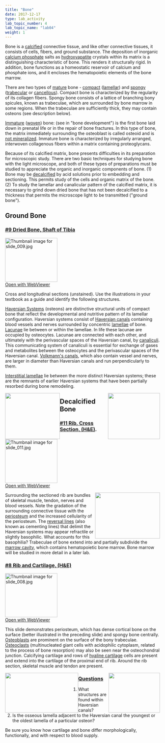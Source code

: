 ```yaml
---
title: "Bone"
date: 2017-12-17
type: lab_activity
lab_topic_number: 4
lab_topic_name: "lab04"
weight: 1
---
```

<div class="entrybody">
						<p>Bone is a <u>calcified</u> connective tissue, and like other connective tissues, it consists of cells, fibers, and ground substance. The deposition of inorganic <u>calcium phosphate</u> salts as <u>hydroxyapatite</u> crystals within its matrix is a distinguishing characteristic of bone. This renders it structurally rigid. In addition, bone functions as a homeostatic reservoir of calcium and phosphate ions, and it encloses the hematopoietic elements of the bone marrow.</p>

<p>There are two types of <u>mature</u> bone - <u>compact</u> (<u>lamellar</u>) and <u>spongy</u> (<u>trabecular</u> or <u>cancellous</u>). Compact bone is characterized by the regularity of its collagen fibers.  Spongy bone consists of a lattice of branching bony spicules, known as trabeculae, which are surrounded by bone marrow in some regions. When the trabeculae are sufficiently thick, they may contain osteons (see description below).</p>

<p><u>Immature</u> (<u>woven</u>) bone: (see in "bone development") is the first bone laid down in prenatal life or in the repair of bone fractures. In this type of bone, the matrix immediately surrounding the osteoblast is called osteoid and is <u>not mineralized</u>. Immature bone is characterized by irregularly arranged, interwoven collagenous fibers within a matrix containing proteoglycans.</p>

<p>Because of its calcified matrix, bone presents difficulties in its preparation for microscopic study. There are two basic techniques for studying bone with the light microscope, and both of these types of preparations must be studied to appreciate the organic and inorganic components of bone. (1) Bone may be <u>decalcified</u> by acid solutions prior to embedding and sectioning. This permits study of the cells and organic matrix of the bone. (2) To study the lamellar and canalicular pattern of the calcified matrix, it is necessary to grind down dried bone that has not been decalcified to a thickness that permits the microscope light to be transmitted ("ground bone").</p>

<h2>Ground Bone</h2>

<h3><u>#9 Dried Bone, Shaft of Tibia</u></h3>

<div class="thumbnail"> <a href="http://virtualslides.cumc.columbia.edu/09.svs/view.apml?" target="_blank"><img alt="Thumbnail image for slide_009.jpg" src="/assets/images/slide_009-thumb-170x143-1416.jpg" width="170" height="143" class="mt-image-left"></a><br><a href="http://virtualslides.cumc.columbia.edu/09.svs/view.apml?" target="_blank">Open with WebViewer</a></div>

<p>Cross and longitudinal sections (unstained). Use the illustrations in your textbook as a guide and identify the following structures.</p>

<p><u>Haversian Systems</u> (osteons) are distinctive structural units of compact bone that reflect the developmental and nutritive pattern of its lamellar configuration. Haversian systems consist of <u>Haversian canals</u> containing blood vessels and nerves surrounded by concentric <u>lamellae</u> of bone. <u>Lacunae</u> lie between or within the lamellae. In life these lacunae are occupied by osteocytes. Lacunae are connected with each other, and ultimately with the perivascular spaces of the Haversian canal, by <u>canaliculi</u>. This communicating system of canaliculi is essential for exchange of gases and metabolites between the osteocytes and the perivascular spaces of the Haversian canal. <u>Volkmann's canals</u>, which also contain vessel and nerves, are larger in diameter than Haversian canals and run perpendicularly to them.</p>

<p><u>Interstitial lamellae</u> lie between the more distinct Haversian systems; these are the remnants of earlier Haversian systems that have been partially resorbed during bone remodeling.</p>

<p><img src="/assets/images/9%20dried%20bone%20-%20A.jpg" style="width:178px; height:150px; float:left;"><img src="/assets/images/9%20dried%20bone%20-%20C.jpg" style="width:169px; height:150px; float:right;"></p>



<h2>Decalcified Bone</h2>

<h3><u>#11 Rib, Cross Section, (H&amp;E)</u>.</h3>

<div class="thumbnail"> <a href="http://virtualslides.cumc.columbia.edu/11.svs/view.apml?" target="_blank"><img alt="Thumbnail image for slide_011.jpg" src="/assets/images/slide_011-thumb-170x143-1419.jpg" width="170" height="143" class="mt-image-left"></a><br><a href="http://virtualslides.cumc.columbia.edu/11.svs/view.apml?" target="_blank">Open with WebViewer</a></div>

<p><img src="/assets/images/11%20rib%2C%20cross%20section.jpg" style="width:211px; height:150px; float:right;">Surrounding the sectioned rib are bundles of skeletal muscle, tendon, nerves and blood vessels. Note the gradation of the surrounding connective tissue with the <u>periosteum</u> and the increased cellularity of the periosteum. The <u>reversal lines</u> (also known as cementing lines) that delimit the Haversian systems may appear refractile or slightly basophilic. What accounts for this basophilia? Trabeculae of bone extend into and partially subdivide the <u>marrow cavity</u>, which contains hematopoietic bone marrow. Bone marrow will be studied in more detail in a later lab.</p>

<h3><u>#8 Rib and Cartilage, (H&amp;E)</u></h3>

<div class="thumbnail"> <a href="http://virtualslides.cumc.columbia.edu/08.svs/view.apml?" target="_blank"><img alt="Thumbnail image for slide_008.jpg" src="/assets/images/slide_008-thumb-170x143-1413.jpg" width="170" height="143" class="mt-image-left"></a><br><a href="http://virtualslides.cumc.columbia.edu/08.svs/view.apml?" target="_blank">Open with WebViewer</a></div>

<p>This slide demonstrates periosteum, which has dense cortical bone on the surface (better illustrated in the preceding slide) and spongy bone centrally. <u>Osteoblasts</u> are prominent on the surface of the bony trabeculae. <u>Osteoclasts</u> (multinucleated giant cells with acidophilic cytoplasm, related to the process of bone resorption) may also be seen near the osteochondral junction. Calcifying cartilage and rows of <u>hyaline cartilage</u> cells are present and extend into the cartilage of the proximal end of rib. Around the rib section, skeletal muscle and tendon are present.</p>

<p><img src="/assets/images/8%20rib%20and%20cartilage%20-%20osteoblasts.jpg" style="width:238px; height:130px; float:left;">
<img src="/assets/images/8%20rib%20and%20cartilage%20-%20osteoblasts.jpg" style="width:167px; height:130px; float:right;"></p>


<h3><u>Questions</u></h3>


<ol>
<li>What structures are found within Haversian canals?</li>
<li>Is the osseous lamella adjacent to the Haversian canal the youngest or the oldest lamella of a particular osteon?</li>
</ol>



<p>Be sure you know how cartilage and bone differ morphologically, functionally, and with respect to blood supply.</p>
						
						
</div>
